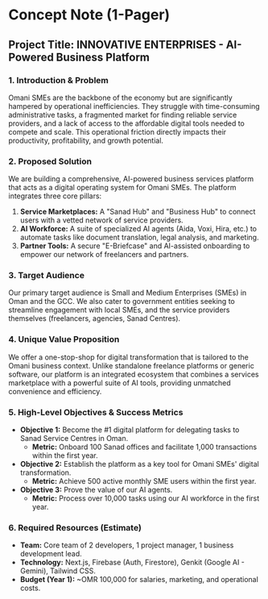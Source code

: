 # Concept Note (1-Pager)

## Project Title: INNOVATIVE ENTERPRISES - AI-Powered Business Platform

### 1. Introduction & Problem
Omani SMEs are the backbone of the economy but are significantly hampered by operational inefficiencies. They struggle with time-consuming administrative tasks, a fragmented market for finding reliable service providers, and a lack of access to the affordable digital tools needed to compete and scale. This operational friction directly impacts their productivity, profitability, and growth potential.

### 2. Proposed Solution
We are building a comprehensive, AI-powered business services platform that acts as a digital operating system for Omani SMEs. The platform integrates three core pillars:
1.  **Service Marketplaces:** A "Sanad Hub" and "Business Hub" to connect users with a vetted network of service providers.
2.  **AI Workforce:** A suite of specialized AI agents (Aida, Voxi, Hira, etc.) to automate tasks like document translation, legal analysis, and marketing.
3.  **Partner Tools:** A secure "E-Briefcase" and AI-assisted onboarding to empower our network of freelancers and partners.

### 3. Target Audience
Our primary target audience is Small and Medium Enterprises (SMEs) in Oman and the GCC. We also cater to government entities seeking to streamline engagement with local SMEs, and the service providers themselves (freelancers, agencies, Sanad Centres).

### 4. Unique Value Proposition
We offer a one-stop-shop for digital transformation that is tailored to the Omani business context. Unlike standalone freelance platforms or generic software, our platform is an integrated ecosystem that combines a services marketplace with a powerful suite of AI tools, providing unmatched convenience and efficiency.

### 5. High-Level Objectives & Success Metrics
- **Objective 1:** Become the #1 digital platform for delegating tasks to Sanad Service Centres in Oman.
  - **Metric:** Onboard 100 Sanad offices and facilitate 1,000 transactions within the first year.
- **Objective 2:** Establish the platform as a key tool for Omani SMEs' digital transformation.
  - **Metric:** Achieve 500 active monthly SME users within the first year.
- **Objective 3:** Prove the value of our AI agents.
  - **Metric:** Process over 10,000 tasks using our AI workforce in the first year.

### 6. Required Resources (Estimate)
- **Team:** Core team of 2 developers, 1 project manager, 1 business development lead.
- **Technology:** Next.js, Firebase (Auth, Firestore), Genkit (Google AI - Gemini), Tailwind CSS.
- **Budget (Year 1):** ~OMR 100,000 for salaries, marketing, and operational costs.

    